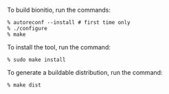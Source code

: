 To build bionitio, run the commands:
```
% autoreconf --install # first time only
% ./configure
% make
```
  
To install the tool, run the command:
```
% sudo make install        
```
                           
To generate a buildable distribution, run the command:
```
% make dist
```
